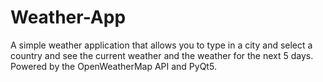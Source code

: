 # Weather-App
A simple weather application that allows you to type in a city and select a country and see the current weather and the weather for the next 5 days. Powered by the OpenWeatherMap API and PyQt5.
